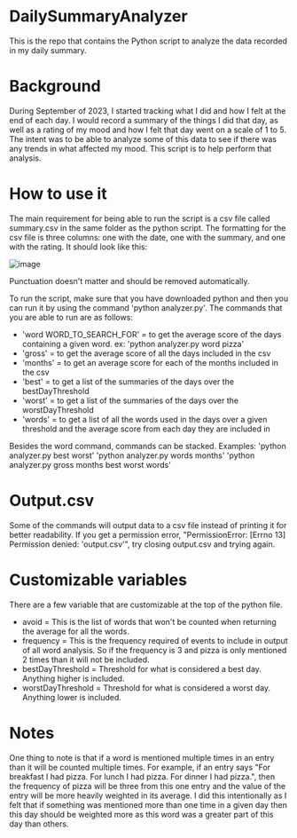 # DailySummaryAnalyzer
This is the repo that contains the Python script to analyze the data recorded in my daily summary.

# Background
During September of 2023, I started tracking what I did and how I felt at the end of each day. I would record a summary of the things I did that day, as well as a rating of my mood and how I felt that day went on a scale of 1 to 5. The intent was to be able to analyze some of this data to see if there was any trends in what affected my mood. This script is to help perform that analysis.

# How to use it
The main requirement for being able to run the script is a csv file called summary.csv in the same folder as the python script. The formatting for the csv file is three columns: one with the date, one with the summary, and one with the rating. It should look like this:

![image](https://github.com/troytomasch/DailySummaryAnalyzer/assets/55467325/b837954b-2ec9-4eb2-86c1-d7593e4c7ab1)

Punctuation doesn't matter and should be removed automatically.

To run the script, make sure that you have downloaded python and then you can run it by using the command 'python analyzer.py'.
The commands that you are able to run are as follows:
- 'word WORD_TO_SEARCH_FOR' = to get the average score of the days containing a given word. ex: 'python analyzer.py word pizza'
- 'gross' = to get the average score of all the days included in the csv
- 'months' = to get an average score for each of the months included in the csv
- 'best' = to get a list of the summaries of the days over the bestDayThreshold
- 'worst' = to get a list of the summaries of the days over the worstDayThreshold
- 'words' = to get a list of all the words used in the days over a given threshold and the average score from each day they are included in

Besides the word command, commands can be stacked.
Examples:
'python analyzer.py best worst'
'python analyzer.py words months'
'python analyzer.py gross months best worst words'

# Output.csv
Some of the commands will output data to a csv file instead of printing it for better readability. If you get a permission error, "PermissionError: [Errno 13] Permission denied: 'output.csv'", try closing output.csv and trying again.

# Customizable variables
There are a few variable that are customizable at the top of the python file.
- avoid = This is the list of words that won't be counted when returning the average for all the words.
- frequency = This is the frequency required of events to include in output of all word analysis. So if the frequency is 3 and pizza is only mentioned 2 times than it will not be included.
- bestDayThreshold = Threshold for what is considered a best day. Anything higher is included.
- worstDayThreshold = Threshold for what is considered a worst day. Anything lower is included.

# Notes
One thing to note is that if a word is mentioned multiple times in an entry than it will be counted multiple times. For example, if an entry says "For breakfast I had pizza. For lunch I had pizza. For dinner I had pizza.", then the frequency of pizza will be three from this one entry and the value of the entry will be more heavily weighted in its average. I did this intentionally as I felt that if something was mentioned more than one time in a given day then this day should be weighted more as this word was a greater part of this day than others.
